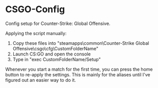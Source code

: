 # CSGO-Config
Config setup for Counter-Strike: Global Offensive.

Applying the script manually:
1. Copy these files into "steamapps\common\Counter-Strike Global Offensive\csgo\cfg\CustomFolderName"
2. Launch CS:GO and open the console
3. Type in "exec CustomFolderName/Setup"

Whenever you start a match for the first time, you can press the home button to re-apply the settings. This is mainly for the aliases until I've figured out an easier way to do it.
